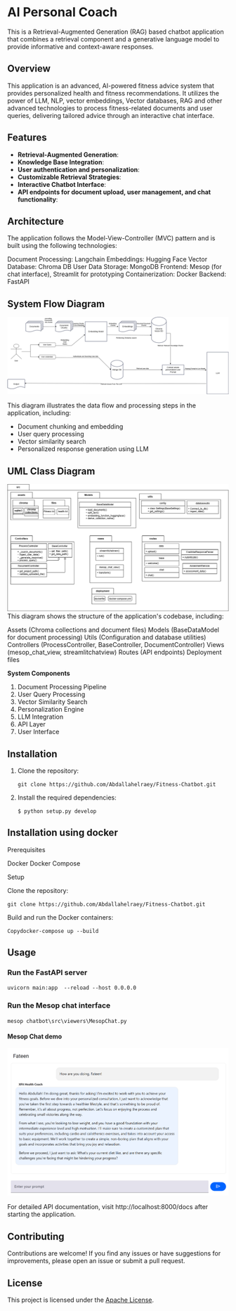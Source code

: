 # AI Personal Coach 

This is a Retrieval-Augmented Generation (RAG) based chatbot application that combines a retrieval component and a generative language model to provide informative and context-aware responses.

## Overview

This application is an advanced, AI-powered fitness advice system that provides personalized health and fitness recommendations. It utilizes the power of LLM, NLP, vector embeddings, Vector databases, RAG and other advanced technologies to process fitness-related documents and user queries, delivering tailored advice through an interactive chat interface.


## Features

- **Retrieval-Augmented Generation**:
- **Knowledge Base Integration**:
- **User authentication and personalization**:
- **Customizable Retrieval Strategies**:
- **Interactive Chatbot Interface**:
- **API endpoints for document upload, user management, and chat functionality**:


## Architecture 

The application follows the Model-View-Controller (MVC) pattern and is built using the following technologies:


Document Processing: Langchain
Embeddings: Hugging Face
Vector Database: Chroma DB
User Data Storage: MongoDB
Frontend: Mesop (for chat interface), Streamlit for prototyping
Containerization: Docker
Backend: FastAPI

## System Flow Diagram
![alt text](<System Design.drawio.png>)

This diagram illustrates the data flow and processing steps in the application, including:

- Document chunking and embedding
- User query processing
- Vector similarity search
- Personalized response generation using LLM


## UML Class Diagram
![alt text](<System UML Diagram2.png>)
This diagram shows the structure of the application's codebase, including:

Assets (Chroma collections and document files)
Models (BaseDataModel for document processing)
Utils (Configuration and database utilities)
Controllers (ProcessController, BaseController, DocumentController)
Views (mesop_chat_view, streamlitchatview)
Routes (API endpoints)
Deployment files

**System Components**

1. Document Processing Pipeline
2. User Query Processing
3. Vector Similarity Search
4. Personalization Engine
5. LLM Integration
6. API Layer
7. User Interface

## Installation

1. Clone the repository:

   ```
   git clone https://github.com/Abdallahelraey/Fitness-Chatbot.git
   ```

2. Install the required dependencies:

   ```
   $ python setup.py develop 
   ```

## Installation using docker

Prerequisites

Docker
Docker Compose

Setup

Clone the repository:
```
git clone https://github.com/Abdallahelraey/Fitness-Chatbot.git
```


Build and run the Docker containers:
```
Copydocker-compose up --build
```


## Usage

### Run the FastAPI server

```
uvicorn main:app  --reload --host 0.0.0.0 
```

### Run the Mesop chat interface
```
mesop chatbot\src\viewers\MesopChat.py
```
#### Mesop Chat demo
![alt text](<mesop chat view.png>)


For detailed API documentation, visit http://localhost:8000/docs after starting the application.

## Contributing

Contributions are welcome! If you find any issues or have suggestions for improvements, please open an issue or submit a pull request.

## License

This project is licensed under the [Apache License](LICENSE).
